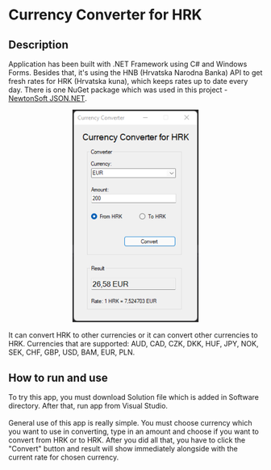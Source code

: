 # Currency Converter for HRK

## Description

Application has been built with .NET Framework using C# and Windows Forms. Besides that, it's using the HNB (Hrvatska Narodna Banka) API to get fresh rates for HRK (Hrvatska kuna), which keeps rates up to date every day. 
There is one NuGet package which was used in this project - <a href="https://www.newtonsoft.com/json">NewtonSoft JSON.NET</a>.

<p align="center">
  <img src="https://github.com/arogina/hrk-currency-converter-csharp/blob/main/Images/hrkCurrencyConverter.png?raw=true" width="250">
</p>

It can convert HRK to other currencies or it can convert other currencies to HRK. Currencies that are supported: AUD, CAD, CZK, DKK, HUF, JPY, NOK, SEK, CHF, GBP, USD, BAM, EUR, PLN.  

## How to run and use

To try this app, you must download Solution file which is added in Software directory. After that, run app from Visual Studio.
</br>
</br>
General use of this app is really simple. You must choose currency which you want to use in converting, type in an amount and choose if you want to convert from HRK or to HRK. After you did all that, you have to click the "Convert" button and result will show immediately alongside with the current rate for chosen currency.
